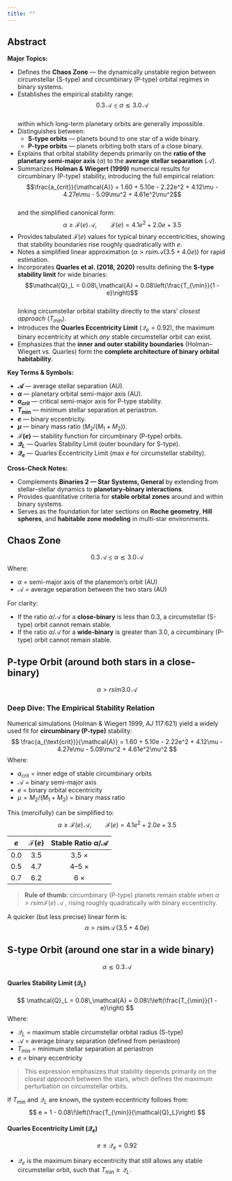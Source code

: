 ```yaml
---
title: ""
---
```



## Abstract  
**Major Topics:**  
- Defines the **Chaos Zone** — the dynamically unstable region between circumstellar (S-type) and circumbinary (P-type) orbital regimes in binary systems.  
- Establishes the empirical stability range:  
  $$0.3\,\mathcal{A} \lesssim \alpha \lesssim 3.0\,\mathcal{A}$$  
  within which long-term planetary orbits are generally impossible.  
- Distinguishes between:  
  - **S-type orbits** — planets bound to one star of a wide binary.  
  - **P-type orbits** — planets orbiting both stars of a close binary.  
- Explains that orbital stability depends primarily on the **ratio of the planetary semi-major axis** ($\alpha$) to the **average stellar separation** ($\mathcal{A}$).  
- Summarizes **Holman & Wiegert (1999)** numerical results for circumbinary (P-type) stability, introducing the full empirical relation:  
  $$\frac{a_{crit}}{\mathcal{A}} = 1.60 + 5.10e - 2.22e^2 + 4.12\mu - 4.27e\mu - 5.09\mu^2 + 4.61e^2\mu^2$$  
  and the simplified canonical form:  
  $$\alpha \ge \mathcal{F}(e)\,\mathcal{A}, \qquad \mathcal{F}(e) = 4.1e^2 + 2.0e + 3.5$$  
- Provides tabulated $\mathcal{F}(e)$ values for typical binary eccentricities, showing that stability boundaries rise roughly quadratically with $e$.  
- Notes a simplified linear approximation ($\alpha >rsim \mathcal{A}(3.5 + 4.0e)$) for rapid estimation.  
- Incorporates **Quarles et al. (2018, 2020)** results defining the **S-type stability limit** for wide binaries:  
  $$\mathcal{Q}_L = 0.08\,\mathcal{A} = 0.08\left(\frac{T_{\min}}{1 - e}\right)$$  
  linking circumstellar orbital stability directly to the stars’ *closest approach* ($T_{\min}$).  
- Introduces the **Quarles Eccentricity Limit** ($\mathcal{Q}_e = 0.92$), the maximum binary eccentricity at which *any* stable circumstellar orbit can exist.  
- Emphasizes that the **inner and outer stability boundaries** (Holman–Wiegert vs. Quarles) form the **complete architecture of binary orbital habitability**.

**Key Terms & Symbols:**  
- **$\mathcal{A}$** — average stellar separation (AU).  
- **$\alpha$** — planetary orbital semi-major axis (AU).  
- **$a_{crit}$** — critical semi-major axis for P-type stability.  
- **$T_{\min}$** — minimum stellar separation at periastron.  
- **$e$** — binary eccentricity.  
- **$\mu$** — binary mass ratio ($M_2 / (M_1 + M_2)$).  
- **$\mathcal{F}(e)$** — stability function for circumbinary (P-type) orbits.  
- **$\mathcal{Q}_L$** — Quarles Stability Limit (outer boundary for S-type).  
- **$\mathcal{Q}_e$** — Quarles Eccentricity Limit (max $e$ for circumstellar stability).  

**Cross-Check Notes:**  
- Complements **Binaries 2 — Star Systems, General** by extending from stellar–stellar dynamics to **planetary–binary interactions**.  
- Provides quantitative criteria for **stable orbital zones** around and within binary systems.  
- Serves as the foundation for later sections on **Roche geometry**, **Hill spheres**, and **habitable zone modeling** in multi-star environments.  


## Chaos Zone
$$
0.3\,\mathcal{A} \lesssim \alpha \lesssim 3.0\,\mathcal{A}
$$
Where:
- $\alpha$ = semi-major axis of the planemon’s orbit (AU)
- $\mathcal{A}$ = average separation between the two stars (AU)

For clarity:
- If the ratio $\alpha/\mathcal{A}$ for a **close-binary** is less than 0.3, a circumstellar (S-type) orbit cannot remain stable.
- If the ratio $\alpha/\mathcal{A}$ for a **wide-binary** is greater than 3.0, a circumbinary (P-type) orbit cannot remain stable.


## P-type Orbit (around both stars in a close-binary)
$$
\alpha >rsim 3.0\,\mathcal{A}
$$
### Deep Dive: The Empirical Stability Relation
Numerical simulations (Holman & Wiegert 1999, *AJ* 117:621) yield a widely used fit for **circumbinary (P-type)** stability:
$$
\frac{a_{\text{crit}}}{\mathcal{A}}
  = 1.60 + 5.10e - 2.22e^2
    + 4.12\mu - 4.27e\mu
    - 5.09\mu^2 + 4.61e^2\mu^2
$$
Where:
- $a_{\text{crit}}$ = inner edge of stable circumbinary orbits  
- $\mathcal{A}$ = binary semi-major axis  
- $e$ = binary orbital eccentricity  
- $\mu = M_2/(M_1 + M_2)$ = binary mass ratio

This (mercifully) can be simplified to:
$$
\alpha \ge \mathcal{F}(e)\,\mathcal{A},
\qquad
\mathcal{F}(e) = 4.1e^2 + 2.0e + 3.5
$$

| $e$ | $\mathcal{F}(e)$ | Stable Ratio $\alpha/\mathcal{A}$ |
| :-: | :--------------: | :-------------------------------: |
| 0.0 |       3.5        |               3.5 ×               |
| 0.5 |       4.7        |               4–5 ×               |
| 0.7 |       6.2        |                6 ×                |

> **Rule of thumb:** circumbinary (P-type) planets remain stable when  $\displaystyle\alpha >rsim \mathcal{F}(e)\;\mathcal{A}$ , rising roughly quadratically with binary eccentricity.

A quicker (but less precise) linear form is:
$$
\alpha >rsim \mathcal{A}\,(3.5 + 4.0e)
$$

## S-type Orbit (around one star in a wide binary)
$$
\alpha \lesssim 0.3\,\mathcal{A}
$$

#### Quarles Stability Limit ($\mathcal{Q}_L$)
$$
\mathcal{Q}_L = 0.08\,\mathcal{A}
             = 0.08\!\left(\frac{T_{\min}}{1 - e}\right)
$$
Where:
- $\mathcal{Q}_L$ = maximum stable circumstellar orbital radius (S-type)  
- $\mathcal{A}$ = average binary separation (defined from periastron)  
- $T_{\min}$ = minimum stellar separation at periastron  
- $e$ = binary eccentricity  

> This expression emphasizes that stability depends primarily on the *closest approach* between the stars, which defines the maximum perturbation on circumstellar orbits.

If $T_{\min}$ and $\mathcal{Q}_L$ are known, the system eccentricity follows from:
$$
e = 1 - 0.08\!\left(\frac{T_{\min}}{\mathcal{Q}_L}\right)
$$

#### Quarles Eccentricity Limit ($\mathcal{Q}_e$)
$$
e \le \mathcal{Q}_e = 0.92
$$
- $\mathcal{Q}_e$ is the maximum binary eccentricity that still allows any stable circumstellar orbit, such that $T_{\min} ≥ \mathcal{Q}_L$.
